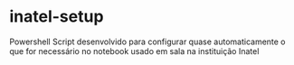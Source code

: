 # inatel-setup
Powershell Script desenvolvido para configurar quase automaticamente o que for necessário no notebook usado em sala na instituição Inatel
